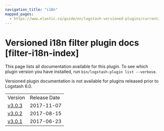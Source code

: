 ```yaml
---
navigation_title: "i18n"
mapped_pages:
  - https://www.elastic.co/guide/en/logstash-versioned-plugins/current/filter-i18n-index.html
---
```


# Versioned i18n filter plugin docs [filter-i18n-index]

This page lists all documentation available for this plugin. To see which plugin version you have installed, run `bin/logstash-plugin list --verbose`.

Versioned plugin documentation is not available for plugins released prior to Logstash 6.0.

| | |
| :- | :- |
| Version | Release Date |
| [v3.0.3](v3-0-3-plugins-filters-i18n.md) | 2017-11-07 |
| [v3.0.2](v3-0-2-plugins-filters-i18n.md) | 2017-08-15 |
| [v3.0.1](v3-0-1-plugins-filters-i18n.md) | 2017-06-23 |
